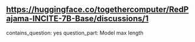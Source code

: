 ## https://huggingface.co/togethercomputer/RedPajama-INCITE-7B-Base/discussions/1

contains_question: yes
question_part: Model max length